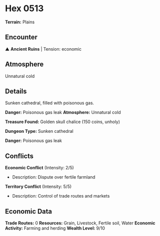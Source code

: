 # Hex 0513

**Terrain:** Plains

## Encounter
▲ **Ancient Ruins** | Tension: economic

## Atmosphere
Unnatural cold

## Details
Sunken cathedral, filled with poisonous gas.

**Danger:** Poisonous gas leak
**Atmosphere:** Unnatural cold

**Treasure Found:** Golden skull chalice (150 coins, unholy)


**Dungeon Type:** Sunken cathedral

**Danger:** Poisonous gas leak

## Conflicts
**Economic Conflict** (Intensity: 2/5)
- Description: Dispute over fertile farmland

**Territory Conflict** (Intensity: 5/5)
- Description: Control of trade routes and markets

## Economic Data
**Trade Routes:** 0
**Resources:** Grain, Livestock, Fertile soil, Water
**Economic Activity:** Farming and herding
**Wealth Level:** 9/10
